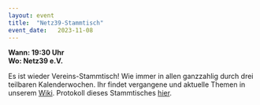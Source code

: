 ```yaml
---
layout: event
title:  "Netz39-Stammtisch"
event_date:   2023-11-08
---
```


**Wann: 19:30 Uhr**\
**Wo: Netz39 e.V.**

Es ist wieder Vereins-Stammtisch! Wie immer in allen ganzzahlig durch drei teilbaren Kalenderwochen. Ihr findet vergangene und aktuelle Themen in unserem [Wiki](https://wiki.netz39.de/stammtisch:stammtisch). Protokoll dieses Stammtisches [hier](https://wiki.netz39.de/stammtisch:2023:2023-11-08).
